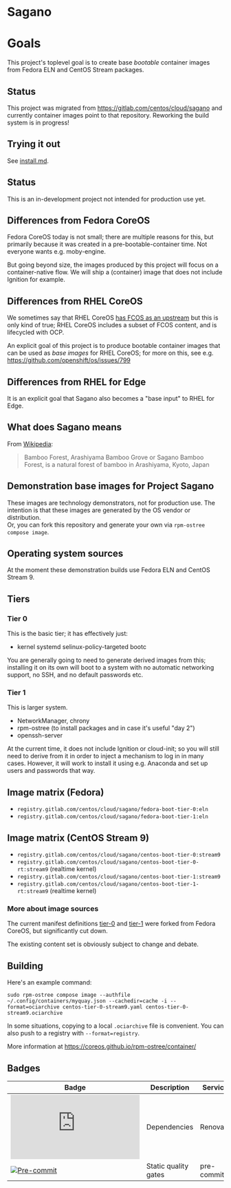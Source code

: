 # Sagano

# Goals

This project's toplevel goal is to create base *bootable* container images
from Fedora ELN and CentOS Stream packages.

## Status

This project was migrated from https://gitlab.com/centos/cloud/sagano
and currently container images point to that repository.  Reworking
the build system is in progress!

## Trying it out

See [install.md](./install.md).

## Status

This is an in-development project not intended for production use yet.

## Differences from Fedora CoreOS

Fedora CoreOS today is not small; there are multiple reasons for this, but
primarily because it was created in a pre-bootable-container time.  Not everyone
wants e.g. moby-engine.

But going beyond size, the images produced by this project will focus
on a container-native flow.  We will ship a (container) image that does not
include Ignition for example.

## Differences from RHEL CoreOS

We sometimes say that RHEL CoreOS [has FCOS as an upstream][1] but this is only
kind of true; RHEL CoreOS includes a subset of FCOS content, and is lifecycled
with OCP.

An explicit goal of this project is to produce bootable container images
that can be used as *base images* for RHEL CoreOS; for more on this, see e.g.
<https://github.com/openshift/os/issues/799>

## Differences from RHEL for Edge

It is an explicit goal that Sagano also becomes a "base input" to RHEL for Edge.

## What does Sagano means

From [Wikipedia](https://en.wikipedia.org/wiki/Bamboo_Forest_(Kyoto,_Japan)):

> Bamboo Forest, Arashiyama Bamboo Grove or Sagano Bamboo Forest, is a natural
> forest of bamboo in Arashiyama, Kyoto, Japan

[1]: https://github.com/openshift/os/blob/master/docs/faq.md#q-what-is-coreos

## Demonstration base images for Project Sagano

These images are technology demonstrators, not for production use. The
intention is that these images are generated by the OS vendor or
distribution.  
Or, you can fork this repository and generate your own via
`rpm-ostree compose image`.

## Operating system sources

At the moment these demonstration builds use Fedora ELN and CentOS Stream 9.

## Tiers

### Tier 0

This is the basic tier; it has effectively just:

- kernel systemd selinux-policy-targeted bootc

You are generally going to need to generate derived images from this; installing
it on its own will boot to a system with no automatic networking support, no SSH,
and no default passwords etc.

### Tier 1

This is larger system.

- NetworkManager, chrony
- rpm-ostree (to install packages and in case it's useful "day 2")
- openssh-server

At the current time, it does not include Ignition or cloud-init; so you will
still need to derive from it in order to inject a mechanism to log in in many
cases.  However, it will work to install it using e.g. Anaconda and set up
users and passwords that way.

## Image matrix (Fedora)

- `registry.gitlab.com/centos/cloud/sagano/fedora-boot-tier-0:eln`
- `registry.gitlab.com/centos/cloud/sagano/fedora-boot-tier-1:eln`

## Image matrix (CentOS Stream 9)

- `registry.gitlab.com/centos/cloud/sagano/centos-boot-tier-0:stream9`
- `registry.gitlab.com/centos/cloud/sagano/centos-boot-tier-0-rt:stream9`
  (realtime kernel)
- `registry.gitlab.com/centos/cloud/sagano/centos-boot-tier-1:stream9`
- `registry.gitlab.com/centos/cloud/sagano/centos-boot-tier-1-rt:stream9`
  (realtime kernel)

### More about image sources

The current manifest definitions [tier-0](tier-0) and [tier-1](tier-1) were
forked from Fedora CoreOS, but significantly cut down.

The existing content set is obviously subject to change and debate.

## Building

Here's an example command:

```shell
sudo rpm-ostree compose image --authfile ~/.config/containers/myquay.json --cachedir=cache -i --format=ociarchive centos-tier-0-stream9.yaml centos-tier-0-stream9.ociarchive
```

In some situations, copying to a local `.ociarchive` file is convenient. You
can also push to a registry with `--format=registry`.

More information at <https://coreos.github.io/rpm-ostree/container/>

## Badges

| Badge                   | Description          | Service      |
| ----------------------- | -------------------- | ------------ |
| [![Renovate][1]][2]     | Dependencies         | Renovate     |
| [![Pre-commit][3]][4]   | Static quality gates | pre-commit   |

[1]: https://img.shields.io/badge/renovate-enabled-brightgreen?logo=renovate
[2]: https://renovatebot.com
[3]: https://img.shields.io/badge/pre--commit-enabled-brightgreen?logo=pre-commit
[4]: https://pre-commit.com/
